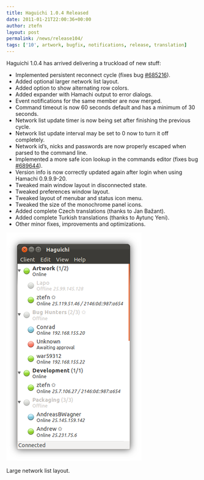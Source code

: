 ```yaml
---
title: Haguichi 1.0.4 Released
date: 2011-01-21T22:00:36+00:00
author: ztefn
layout: post
permalink: /news/release104/
tags: ['10', artwork, bugfix, notifications, release, translation]
---
```

Haguichi 1.0.4 has arrived delivering a truckload of new stuff:

  * Implemented persistent reconnect cycle (fixes bug <a href="https://bugs.launchpad.net/haguichi/+bug/685216" target="_blank">#685216</a>).
  * Added optional larger network list layout.
  * Added option to show alternating row colors.
  * Added expander with Hamachi output to error dialogs.
  * Event notifications for the same member are now merged.
  * Command timeout is now 60 seconds default and has a minimum of 30 seconds.
  * Network list update timer is now being set after finishing the previous cycle.
  * Network list update interval may be set to 0 now to turn it off completely.
  * Network id&#8217;s, nicks and passwords are now properly escaped when parsed to the command line.
  * Implemented a more safe icon lookup in the commands editor (fixes bug <a href="https://bugs.launchpad.net/haguichi/+bug/689644" target="_blank">#689644</a>).
  * Version info is now correctly updated again after login when using Hamachi 0.9.9.9-20.
  * Tweaked main window layout in disconnected state.
  * Tweaked preferences window layout.
  * Tweaked layout of menubar and status icon menu.
  * Tweaked the size of the monochrome panel icons.
  * Added complete Czech translations (thanks to Jan Bažant).
  * Added complete Turkish translations (thanks to Aytunç Yeni).
  * Other minor fixes, improvements and optimizations.

<div class="caption center-text">
  <img src="/resources/104-main-window-connected-large.png" alt="Main Window Connected (Large Layout)" width="354" height="599" />
  <p class="caption-text">Large network list layout.</p>
</div>
